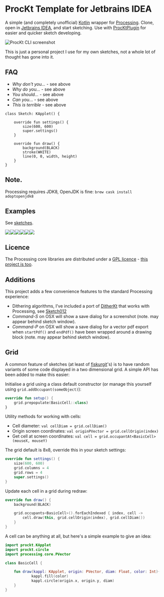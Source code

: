 # ProcKt Template for Jetbrains IDEA

A simple (and completely unofficial) [Kotlin](https://kotlinlang.org/) wrapper for [Processing](https://processing.org/). Clone, open in [Jetbrains IDEA](https://www.jetbrains.com/idea/), and start sketching. Use with [ProcKtPlugin](https://github.com/fiskurgit/ProcKtPlugin) for easier and quicker sketch developing.

![ProcKt CLI screenshot](images/cli_screenshot.png)

This is just a personal project I use for my own sketches, not a whole lot of thought has gone into it.

## FAQ

* _Why don't you..._ - see above
* _Why do you..._ - see above
* _You should..._ - see above
* _Can you..._ - see above
* _This is terrible_ - see above

```
class Sketch: KApplet() {

    override fun settings() {
        size(600, 600)
        super.settings()
    }

    override fun draw() {
        background(BLACK)
        stroke(WHITE)
        line(0, 0, width, height)
    }
}

```

## Note.
Processing requires JDK8, OpenJDK is fine: `brew cask install adoptopenjdk8`

## Examples

See [sketches](https://github.com/fiskurgit/ProcKtTemplate/tree/master/src/prockt/sketches).

![](images/small/sketch012.jpg)![](images/small/sketch013.jpg)![](images/small/sketch014.jpg)![](images/small/sketch020.jpg)![](images/small/sketch023.jpg)![](images/small/sketch018.jpg)

## Licence

The Processing core libraries are distributed under a [GPL licence](https://github.com/processing/processing/blob/master/license.txt) -  [this project is too](LICENSE.md).

## Additions

This project adds a few convenience features to the standard Processing experience:

* Dithering algorithms, I've included a port of [DitherKt](https://github.com/fiskurgit/DitherKt) that works with Processing, see [Sketch012](https://github.com/fiskurgit/ProcKtTemplate/blob/master/src/prockt/sketches/Sketch012.kt)
* _Command-S_ on OSX will show a save dialog for a screenshot (note. may appear behind sketch window).
* _Command-P_ on OSX will show a save dialog for a vector pdf export when `startPdf()` and `endPdf()` have been wrapped around a drawing block (note. may appear behind sketch window).

## Grid

A common feature of sketches (at least of [fiskurgit](https://github.com/fiskurgit)'s) is to have random variants of some code displayed in a two dimensional grid. A simple API has been added to make this easier:

Initialise a grid using a class default constructor (or manage this yourself using `grid.addOccupant(someObject)`):

```kotlin
override fun setup() {
    grid.prepopulate(BasicCell::class)
}
```

Utility methods for working with cells:
* Cell diameter: `val cellDiam = grid.cellDiam()`
* Origin screen coordinates: `val originPVector = grid.cellOrigin(index)`
* Get cell at screen coordinates: `val cell = grid.occupantAt<BasicCell>(mouseX, mouseY)`


The grid default is 8x8, override this in your sketch settings:

```kotlin
override fun settings() {
    size(600, 600)
    grid.columns = 4
    grid.rows = 4
    super.settings()
}
```

Update each cell in a grid during redraw:

```kotlin
override fun draw() {
    background(BLACK)

    grid.occupants<BasicCell>().forEachIndexed { index, cell ->
        cell.draw(this, grid.cellOrigin(index), grid.cellDiam())
    }
}
```

A cell can be anything at all, but here's a simple example to give an idea:


```kotlin
import prockt.KApplet
import prockt.circle
import processing.core.PVector

class BasicCell {

    fun draw(kappl: KApplet, origin: PVector, diam: Float, color: Int){
            kappl.fill(color)
            kappl.circle(origin.x, origin.y, diam)
    }
}

```

